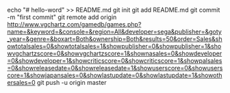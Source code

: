echo "# hello-word" >> README.md
git init
git add README.md
git commit -m "first commit"
git remote add origin http://www.vgchartz.com/gamedb/games.php?name=&keyword=&console=&region=All&developer=sega&publisher=&goty_year=&genre=&boxart=Both&ownership=Both&results=50&order=Sales&showtotalsales=0&showtotalsales=1&showpublisher=0&showpublisher=1&showvgchartzscore=0&showvgchartzscore=1&shownasales=0&showdeveloper=0&showdeveloper=1&showcriticscore=0&showcriticscore=1&showpalsales=0&showreleasedate=0&showreleasedate=1&showuserscore=0&showuserscore=1&showjapansales=0&showlastupdate=0&showlastupdate=1&showothersales=0
git push -u origin master

